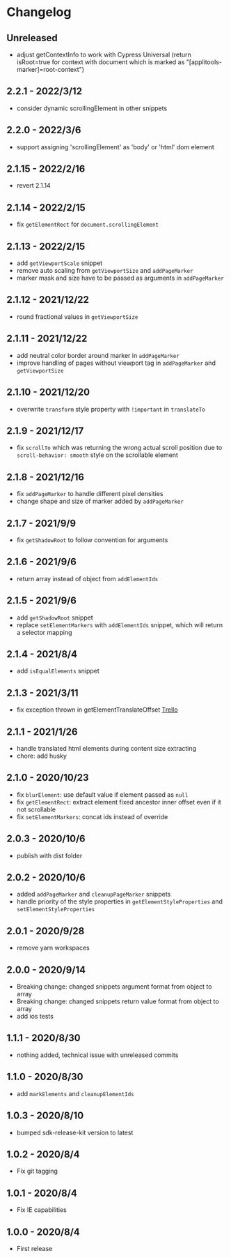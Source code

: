 
# Changelog

## Unreleased

- adjust getContextInfo to work with Cypress Universal (return isRoot=true for context with document which is marked as "[applitools-marker]=root-context")

 ## 2.2.1 - 2022/3/12

- consider dynamic scrollingElement in other snippets 

## 2.2.0 - 2022/3/6

- support assigning 'scrollingElement' as 'body' or 'html' dom element

## 2.1.15 - 2022/2/16

- revert 2.1.14

## 2.1.14 - 2022/2/15

- fix `getElementRect` for `document.scrollingElement`

## 2.1.13 - 2022/2/15

- add `getViewportScale` snippet
- remove auto scaling from `getViewportSize` and `addPageMarker`
- marker mask and size have to be passed as arguments in `addPageMarker`

## 2.1.12 - 2021/12/22

- round fractional values in `getViewportSize`

## 2.1.11 - 2021/12/22

- add neutral color border around marker in `addPageMarker`
- improve handling of pages without viewport tag in `addPageMarker` and `getViewportSize`

## 2.1.10 - 2021/12/20

- overwrite `transform` style property with `!important` in `translateTo`

## 2.1.9 - 2021/12/17

- fix `scrollTo` which was returning the wrong actual scroll position due to `scroll-behavior: smooth` style on the scrollable element

## 2.1.8 - 2021/12/16

- fix `addPageMarker` to handle different pixel densities
- change shape and size of marker added by `addPageMarker`

## 2.1.7 - 2021/9/9

- fix `getShadowRoot` to follow convention for arguments

## 2.1.6 - 2021/9/6

- return array instead of object from `addElementIds`

## 2.1.5 - 2021/9/6

- add `getShadowRoot` snippet
- replace `setElementMarkers` with `addElementIds` snippet, which will return a selector mapping

## 2.1.4 - 2021/8/4

- add `isEqualElements` snippet

## 2.1.3 - 2021/3/11

- fix exception thrown in getElementTranslateOffset [Trello](https://trello.com/c/duAwaupv)

## 2.1.1 - 2021/1/26

- handle translated html elements during content size extracting
- chore: add husky

## 2.1.0 - 2020/10/23

- fix `blurElement`: use default value if element passed as `null`
- fix `getElementRect`: extract element fixed ancestor inner offset even if it not scrollable
- fix `setElementMarkers`: concat ids instead of override

## 2.0.3 - 2020/10/6

- publish with dist folder

## 2.0.2 - 2020/10/6

- added `addPageMarker` and `cleanupPageMarker` snippets
- handle priority of the style properties in `getElementStyleProperties` and `setElementStyleProperties`

## 2.0.1 - 2020/9/28

- remove yarn workspaces

## 2.0.0 - 2020/9/14

- Breaking change: changed snippets argument format from object to array
- Breaking change: changed snippets return value format from object to array
- add ios tests

## 1.1.1 - 2020/8/30

- nothing added, technical issue with unreleased commits

## 1.1.0 - 2020/8/30

- add `markElements` and `cleanupElementIds`

## 1.0.3 - 2020/8/10

- bumped sdk-release-kit version to latest

## 1.0.2 - 2020/8/4

- Fix git tagging

## 1.0.1 - 2020/8/4

- Fix IE capabilities

## 1.0.0 - 2020/8/4

- First release
